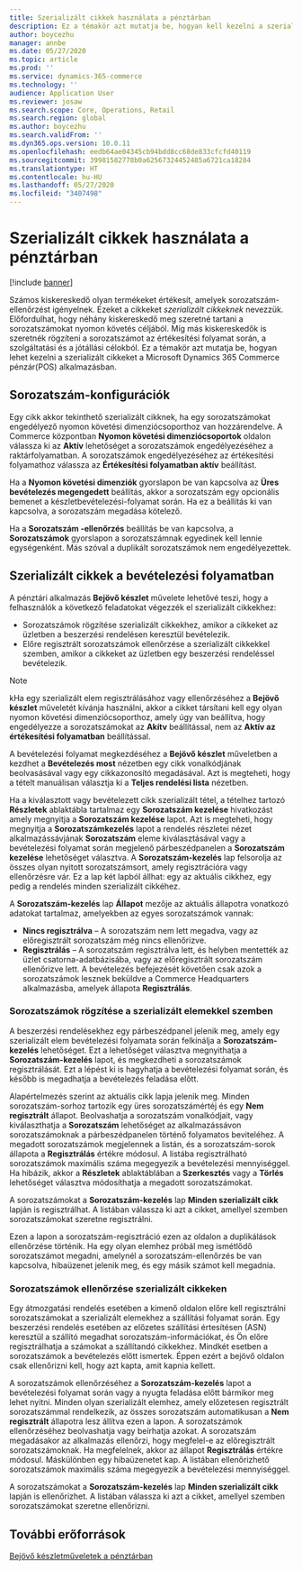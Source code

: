 ```yaml
---
title: Szerializált cikkek használata a pénztárban
description: Ez a témakör azt mutatja be, hogyan kell kezelni a szerializált cikkeket a pénzár(POS) alkalmazásban.
author: boycezhu
manager: annbe
ms.date: 05/27/2020
ms.topic: article
ms.prod: ''
ms.service: dynamics-365-commerce
ms.technology: ''
audience: Application User
ms.reviewer: josaw
ms.search.scope: Core, Operations, Retail
ms.search.region: global
ms.author: boycezhu
ms.search.validFrom: ''
ms.dyn365.ops.version: 10.0.11
ms.openlocfilehash: eedb64ae04345cb94bdd8cc68de833cfcfd40119
ms.sourcegitcommit: 39981582778b0a62567324452485a6721ca18284
ms.translationtype: HT
ms.contentlocale: hu-HU
ms.lasthandoff: 05/27/2020
ms.locfileid: "3407498"
---
```

# <a name="work-with-serialized-items-in-the-pos"></a>Szerializált cikkek használata a pénztárban

[!include [banner](includes/banner.md)]

Számos kiskereskedő olyan termékeket értékesít, amelyek sorozatszám-ellenőrzést igényelnek. Ezeket a cikkeket *szerializált cikkeknek* nevezzük. Előfordulhat, hogy néhány kiskereskedő meg szeretné tartani a sorozatszámokat nyomon követés céljából. Míg más kiskereskedők is szeretnék rögzíteni a sorozatszámot az értékesítési folyamat során, a szolgáltatási és a jótállási célokból. Ez a témakör azt mutatja be, hogyan lehet kezelni a szerializált cikkeket a Microsoft Dynamics 365 Commerce pénzár(POS) alkalmazásban.

## <a name="serial-number-configurations"></a>Sorozatszám-konfigurációk

Egy cikk akkor tekinthető szerializált cikknek, ha egy sorozatszámokat engedélyező nyomon követési dimenziócsoporthoz van hozzárendelve. A Commerce központban **Nyomon követési dimenziócsoportok** oldalon válassza ki az **Aktív** lehetőséget a sorozatszámok engedélyezéséhez a raktárfolyamatban. A sorozatszámok engedélyezéséhez az értékesítési folyamathoz válassza az **Értékesítési folyamatban aktív** beállítást.

Ha a **Nyomon követési dimenziók** gyorslapon be van kapcsolva az **Üres bevételezés megengedett** beállítás, akkor a sorozatszám egy opcionális bemenet a készletbevételezési-folyamat során. Ha ez a beállítás ki van kapcsolva, a sorozatszám megadása kötelező.

Ha a **Sorozatszám -ellenőrzés** beállítás be van kapcsolva, a **Sorozatszámok** gyorslapon a sorozatszámnak egyedinek kell lennie egységenként. Más szóval a duplikált sorozatszámok nem engedélyezettek.

## <a name="serialized-items-in-the-receiving-process"></a>Szerializált cikkek a bevételezési folyamatban

A pénztári alkalmazás **Bejövő készlet** művelete lehetővé teszi, hogy a felhasználók a következő feladatokat végezzék el szerializált cikkekhez:

- Sorozatszámok rögzítése szerializált cikkekhez, amikor a cikkeket az üzletben a beszerzési rendelésen keresztül bevételezik.
- Előre regisztrált sorozatszámok ellenőrzése a szerializált cikkekkel szemben, amikor a cikkeket az üzletben egy beszerzési rendeléssel bevételezik.

> [!NOTE]
> kHa egy szerializált elem regisztrálásához vagy ellenőrzéséhez a **Bejövő készlet** műveletét kívánja használni, akkor a cikket társítani kell egy olyan nyomon követési dimenziócsoporthoz, amely úgy van beállítva, hogy engedélyezze a sorozatszámokat az **Akítv** beállítással, nem az **Aktív az értékesítési folyamatban** beállítással.

A bevételezési folyamat megkezdéséhez a **Bejövő készlet** műveletben a kezdhet a **Bevételezés most** nézetben egy cikk vonalkódjának beolvasásával vagy egy cikkazonosító megadásával. Azt is megteheti, hogy a tételt manuálisan választja ki a **Teljes rendelési lista** nézetben.

Ha a kiválasztott vagy bevételezett cikk szerializált tétel, a tételhez tartozó **Részletek** ablaktábla tartalmaz egy **Sorozatszám kezelése** hivatkozást amely megnyitja a **Sorozatszám kezelése** lapot. Azt is megteheti, hogy megnyitja a **Sorozatszámkezelés** lapot a rendelés részletei nézet alkalmazássávjának **Sorozatszám** eleme kiválasztásával vagy a bevételezési folyamat során megjelenő párbeszédpanelen a **Sorozatszám kezelése** lehetőséget választva. A **Sorozatszám-kezelés** lap felsorolja az összes olyan nyitott sorozatszámsort, amely regisztrációra vagy ellenőrzésre vár. Ez a lap két lapból állhat: egy az aktuális cikkhez, egy pedig a rendelés minden szerializált cikkéhez.

A **Sorozatszám-kezelés** lap **Állapot** mezője az aktuális állapotra vonatkozó adatokat tartalmaz, amelyekben az egyes sorozatszámok vannak:

- **Nincs regisztrálva** – A sorozatszám nem lett megadva, vagy az előregisztrált sorozatszám még nincs ellenőrizve.
- **Regisztrálás** – A sorozatszám regisztrálva lett, és helyben mentették az üzlet csatorna-adatbázisába, vagy az előregisztrált sorozatszám ellenőrizve lett. A bevételezés befejezését követően csak azok a sorozatszámok lesznek beküldve a Commerce Headquarters alkalmazásba, amelyek állapota **Regisztrálás**.

### <a name="register-serial-numbers-against-serialized-items"></a>Sorozatszámok rögzítése a szerializált elemekkel szemben

A beszerzési rendelésekhez egy párbeszédpanel jelenik meg, amely egy szerializált elem bevételezési folyamata során felkínálja a **Sorozatszám-kezelés** lehetőséget. Ezt a lehetőséget választva megnyithatja a **Sorozatszám-kezelés** lapot, és megkezdheti a sorozatszámok regisztrálását. Ezt a lépést ki is hagyhatja a bevételezési folyamat során, és később is megadhatja a bevételezés feladása előtt.

Alapértelmezés szerint az aktuális cikk lapja jelenik meg. Minden sorozatszám-sorhoz tartozik egy üres sorozatszámértéj és egy **Nem regisztrált** állapot. Beolvashatja a sorozatszám vonalkódjait, vagy kiválaszthatja a **Sorozatszám** lehetőséget az alkalmazássávon sorozatszámoknak a párbeszédpanelen történő folyamatos beviteléhez. A megadott sorozatszámok megjelennek a listán, és a sorozatszám-sorok állapota a **Regisztrálás** értékre módosul. A listába regisztrálható sorozatszámok maximális száma megegyezik a bevételezési mennyiséggel. Ha hibázik, akkor a **Részletek** ablaktáblában a **Szerkesztés** vagy a **Törlés** lehetőséget választva módosíthatja a megadott sorozatszámokat.

A sorozatszámokat a **Sorozatszám-kezelés** lap **Minden szerializált cikk** lapján is regisztrálhat. A listában válassza ki azt a cikket, amellyel szemben sorozatszámokat szeretne regisztrálni.

Ezen a lapon a sorozatszám-regisztráció ezen az oldalon a duplikálások ellenőrzése történik. Ha egy olyan elemhez próbál meg ismétlődő sorozatszámot megadni, amelynél a sorozatszám-ellenőrzés be van kapcsolva, hibaüzenet jelenik meg, és egy másik számot kell megadnia.

### <a name="validate-serial-numbers-on-serialized-items"></a>Sorozatszámok ellenőrzése szerializált cikkeken

Egy átmozgatási rendelés esetében a kimenő oldalon előre kell regisztrálni sorozatszámokat a szerializált elemekhez a szállítási folyamat során. Egy beszerzési rendelés esetében az előzetes szállítási értesítésen (ASN) keresztül a szállító megadhat sorozatszám-információkat, és Ön előre regisztrálhatja a számokat a szállítandó cikkekhez. Mindkét esetben a sorozatszámok a bevételezés előtt ismertek. Éppen ezért a bejövő oldalon csak ellenőrizni kell, hogy azt kapta, amit kapnia kellett.

A sorozatszámok ellenőrzéséhez a **Sorozatszám-kezelés** lapot a bevételezési folyamat során vagy a nyugta feladása előtt bármikor meg lehet nyitni. Minden olyan szerializált elemhez, amely előzetesen regisztrált sorozatszámmal rendelkezik, az összes sorozatszám automatikusan a **Nem regisztrált** állapotra lesz állítva ezen a lapon. A sorozatszámok ellenőrzéséhez beolvashatja vagy beírhatja azokat. A sorozatszám megadásakor az alkalmazás ellenőrzi, hogy megfelel-e az előregisztrált sorozatszámoknak. Ha megfelelnek, akkor az állapot **Regisztrálás** értékre módosul. Máskülönben egy hibaüzenetet kap. A listában ellenőrizhető sorozatszámok maximális száma megegyezik a bevételezési mennyiséggel.

A sorozatszámokat a **Sorozatszám-kezelés** lap **Minden szerializált cikk** lapján is ellenőrizhet. A listában válassza ki azt a cikket, amellyel szemben sorozatszámokat szeretne ellenőrizni.

## <a name="additional-resources"></a>További erőforrások

[Bejövő készletműveletek a pénztárban](https://docs.microsoft.com/dynamics365/commerce/pos-inbound-inventory-operation)
